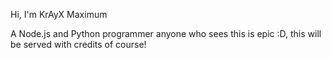 Hi, I'm KrAyX Maximum

A Node.js and Python programmer anyone who sees this is epic :D, this will be served with credits of course!
